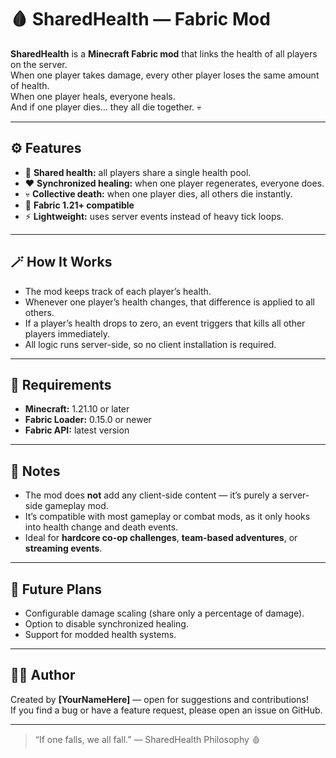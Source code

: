 # 🩸 SharedHealth — Fabric Mod

**SharedHealth** is a **Minecraft Fabric mod** that links the health of all players on the server.  
When one player takes damage, every other player loses the same amount of health.  
When one player heals, everyone heals.  
And if one player dies… they all die together. 💀

---

## ⚙️ Features

- 🔗 **Shared health:** all players share a single health pool.
- ❤️ **Synchronized healing:** when one player regenerates, everyone does.
- 💀 **Collective death:** when one player dies, all others die instantly.
- 🧩 **Fabric 1.21+ compatible**
- ⚡ **Lightweight:** uses server events instead of heavy tick loops.

---

## 🪄 How It Works

- The mod keeps track of each player’s health.
- Whenever one player’s health changes, that difference is applied to all others.
- If a player’s health drops to zero, an event triggers that kills all other players immediately.
- All logic runs server-side, so no client installation is required.

---

## 🔧 Requirements

- **Minecraft:** 1.21.10 or later  
- **Fabric Loader:** 0.15.0 or newer  
- **Fabric API:** latest version

---

## 🧠 Notes

- The mod does **not** add any client-side content — it’s purely a server-side gameplay mod.
- It’s compatible with most gameplay or combat mods, as it only hooks into health change and death events.
- Ideal for **hardcore co-op challenges**, **team-based adventures**, or **streaming events**.

---

## 🧩 Future Plans

- Configurable damage scaling (share only a percentage of damage).  
- Option to disable synchronized healing.  
- Support for modded health systems.

---

## 🧑‍💻 Author

Created by **[YourNameHere]** — open for suggestions and contributions!  
If you find a bug or have a feature request, please open an issue on GitHub.

---

> “If one falls, we all fall.” — SharedHealth Philosophy 🩸
